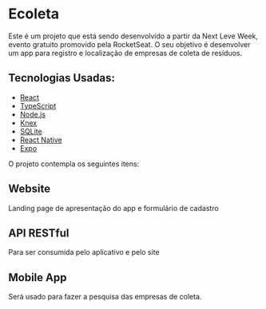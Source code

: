 ﻿# Ecoleta
Este é um projeto que está sendo desenvolvido a partir da Next Leve Week, evento gratuito promovido pela RocketSeat. O seu objetivo é desenvolver um app para registro e localização de empresas de coleta de resíduos. 
 
 ## Tecnologias Usadas:

- [React](https://reactjs.org)
- [TypeScript](https://www.typescriptlang.org/)
- [Node.js](https://nodejs.org/en/)
- [Knex](http://knexjs.org/)
- [SQLite](https://www.sqlite.org/index.html)
- [React Native](https://facebook.github.io/react-native/)
- [Expo](https://expo.io/)

 O projeto contempla os seguintes itens:
 
 ## Website
 Landing page de apresentação do app e formulário de cadastro
 
 ## API RESTful
 Para ser consumida pelo aplicativo e pelo site
 
 ## Mobile App
 Será usado para fazer a pesquisa das empresas de coleta.
